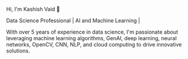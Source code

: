 Hi, I'm Kashish Vaid 👋

Data Science Professional | AI and Machine Learning |

With over 5 years of experience in data science, I'm passionate about leveraging machine learning algorithms, GenAI, deep learning, neural networks, OpenCV, CNN, NLP, and cloud computing 
to drive innovative solutions.
